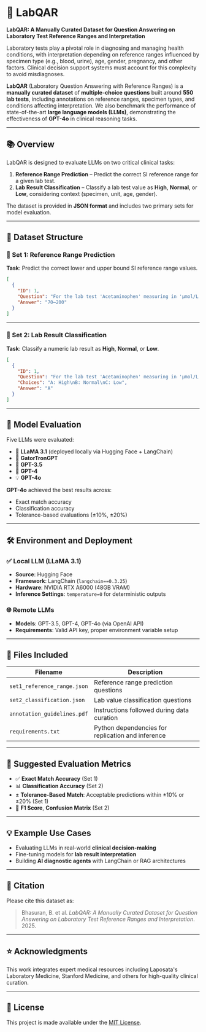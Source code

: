 
# 🧪 LabQAR

**LabQAR: A Manually Curated Dataset for Question Answering on Laboratory Test Reference Ranges and Interpretation**

Laboratory tests play a pivotal role in diagnosing and managing health conditions, with interpretation depending on reference ranges influenced by specimen type (e.g., blood, urine), age, gender, pregnancy, and other factors. Clinical decision support systems must account for this complexity to avoid misdiagnoses.

**LabQAR** (Laboratory Question Answering with Reference Ranges) is a **manually curated dataset** of **multiple-choice questions** built around **550 lab tests**, including annotations on reference ranges, specimen types, and conditions affecting interpretation. We also benchmark the performance of state-of-the-art **large language models (LLMs)**, demonstrating the effectiveness of **GPT-4o** in clinical reasoning tasks.

---

## 📚 Overview

LabQAR is designed to evaluate LLMs on two critical clinical tasks:

1. **Reference Range Prediction** – Predict the correct SI reference range for a given lab test.
2. **Lab Result Classification** – Classify a lab test value as **High**, **Normal**, or **Low**, considering context (specimen, unit, age, gender).

The dataset is provided in **JSON format** and includes two primary sets for model evaluation.

---

## 🧾 Dataset Structure

### 📁 Set 1: Reference Range Prediction

**Task**: Predict the correct lower and upper bound SI reference range values.

```json
[
  {
    "ID": 1,
    "Question": "For the lab test 'Acetaminophen' measuring in 'μmol/L' in Specimen 'Serum, plasma' for 'any gender' and 'any age group', what is the correct lower and upper bound range values in SI reference range?",
    "Answer": "70–200"
  }
]
```

---

### 📁 Set 2: Lab Result Classification

**Task**: Classify a numeric lab result as **High**, **Normal**, or **Low**.

```json
[
  {
    "ID": 1,
    "Question": "For the lab test 'Acetaminophen' measuring in 'μmol/L' in Specimen 'Serum, plasma' for 'any gender' and 'any age group', a value in 'SI reference range' is 341.62. Is the lab test result?",
    "Choices": "A: High\nB: Normal\nC: Low",
    "Answer": "A"
  }
]
```

---

## 🤖 Model Evaluation

Five LLMs were evaluated:

- 🦙 **LLaMA 3.1** (deployed locally via Hugging Face + LangChain)
- 🐊 **GatorTronGPT**
- 🤖 **GPT-3.5**
- 🧠 **GPT-4**
- 💡 **GPT-4o**

**GPT-4o** achieved the best results across:

- Exact match accuracy
- Classification accuracy
- Tolerance-based evaluations (±10%, ±20%)

---

## 🛠️ Environment and Deployment

### ✅ Local LLM (LLaMA 3.1)
- **Source**: Hugging Face
- **Framework**: LangChain (`langchain==0.3.25`)
- **Hardware**: NVIDIA RTX A6000 (48GB VRAM)
- **Inference Settings**: `temperature=0` for deterministic outputs

### 🌐 Remote LLMs
- **Models**: GPT-3.5, GPT-4, GPT-4o (via OpenAI API)
- **Requirements**: Valid API key, proper environment variable setup

---

## 📂 Files Included

| Filename                    | Description                                                                 |
|----------------------------|-----------------------------------------------------------------------------|
| `set1_reference_range.json` | Reference range prediction questions                                        |
| `set2_classification.json` | Lab value classification questions                                          |
| `annotation_guidelines.pdf`| Instructions followed during data curation                                  |
| `requirements.txt`         | Python dependencies for replication and inference                          |

---

## 📏 Suggested Evaluation Metrics

- ✅ **Exact Match Accuracy** (Set 1)
- 📊 **Classification Accuracy** (Set 2)
- ± **Tolerance-Based Match**: Acceptable predictions within ±10% or ±20% (Set 1)
- 🔁 **F1 Score**, **Confusion Matrix** (Set 2)

---

## 💡 Example Use Cases

- Evaluating LLMs in real-world **clinical decision-making**
- Fine-tuning models for **lab result interpretation**
- Building **AI diagnostic agents** with LangChain or RAG architectures

---


## 📘 Citation

Please cite this dataset as:

> Bhasuran, B. et al. *LabQAR: A Manually Curated Dataset for Question Answering on Laboratory Test Reference Ranges and Interpretation*. 2025.

---

## ⭐ Acknowledgments

This work integrates expert medical resources including Laposata's Laboratory Medicine, Stanford Medicine, and others for high-quality clinical curation.

---

## 📄 License

This project is made available under the [MIT License](LICENSE).
